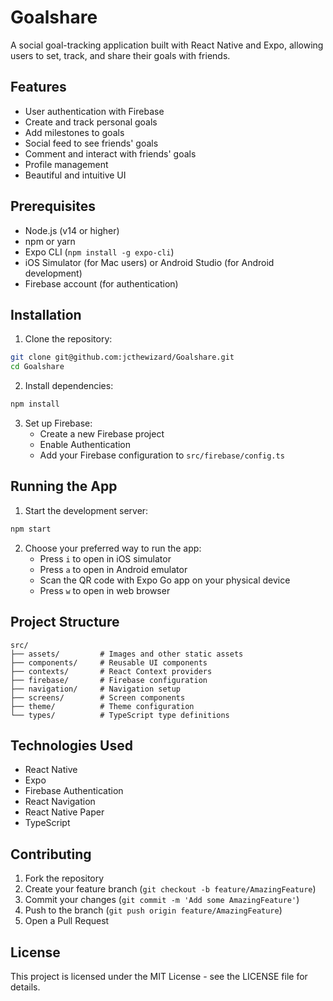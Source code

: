 # Goalshare

A social goal-tracking application built with React Native and Expo, allowing users to set, track, and share their goals with friends.

## Features

- User authentication with Firebase
- Create and track personal goals
- Add milestones to goals
- Social feed to see friends' goals
- Comment and interact with friends' goals
- Profile management
- Beautiful and intuitive UI

## Prerequisites

- Node.js (v14 or higher)
- npm or yarn
- Expo CLI (`npm install -g expo-cli`)
- iOS Simulator (for Mac users) or Android Studio (for Android development)
- Firebase account (for authentication)

## Installation

1. Clone the repository:
```bash
git clone git@github.com:jcthewizard/Goalshare.git
cd Goalshare
```

2. Install dependencies:
```bash
npm install
```

3. Set up Firebase:
   - Create a new Firebase project
   - Enable Authentication
   - Add your Firebase configuration to `src/firebase/config.ts`

## Running the App

1. Start the development server:
```bash
npm start
```

2. Choose your preferred way to run the app:
   - Press `i` to open in iOS simulator
   - Press `a` to open in Android emulator
   - Scan the QR code with Expo Go app on your physical device
   - Press `w` to open in web browser

## Project Structure

```
src/
├── assets/         # Images and other static assets
├── components/     # Reusable UI components
├── contexts/       # React Context providers
├── firebase/       # Firebase configuration
├── navigation/     # Navigation setup
├── screens/        # Screen components
├── theme/          # Theme configuration
└── types/          # TypeScript type definitions
```

## Technologies Used

- React Native
- Expo
- Firebase Authentication
- React Navigation
- React Native Paper
- TypeScript

## Contributing

1. Fork the repository
2. Create your feature branch (`git checkout -b feature/AmazingFeature`)
3. Commit your changes (`git commit -m 'Add some AmazingFeature'`)
4. Push to the branch (`git push origin feature/AmazingFeature`)
5. Open a Pull Request

## License

This project is licensed under the MIT License - see the LICENSE file for details.